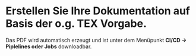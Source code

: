 # Erstellen Sie Ihre Dokumentation auf Basis der o.g. TEX Vorgabe.

Das PDF wird automatisch erzeugt und ist unter dem Menüpunkt **CI/CD -> Piplelines oder Jobs** downloadbar. 
